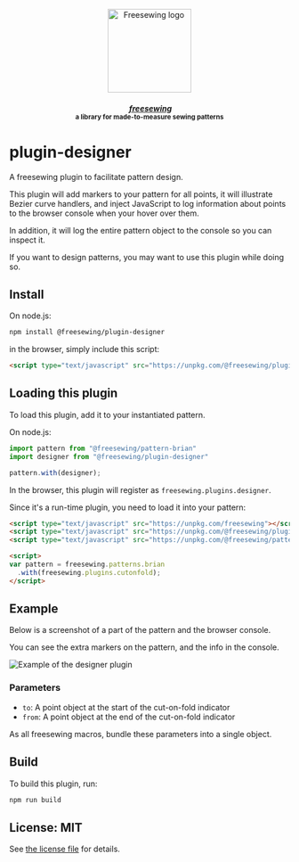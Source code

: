 <p align="center">
  <a title="Go to freesewing.org" href="https://freesewing.org/"><img src="https://freesewing.org/img/logo/black.svg" align="center" width="150px" alt="Freesewing logo"/></a>
</p>
<h4 align="center"><em>&nbsp;<a title="Go to freesewing.org" href="https://freesewing.org/">freesewing</a></em>
<br><sup>a library for made-to-measure sewing patterns</sup>
</h4>

# plugin-designer

A freesewing plugin to facilitate pattern design.

This plugin will add markers to your pattern for all points, it will illustrate
Bezier curve handlers, and inject JavaScript
to log information about points to the browser console when your hover over them.

In addition, it will log the entire pattern object to the console so you can inspect it.

If you want to design patterns, you may want to use this plugin while doing so.

## Install

On node.js:

```sh
npm install @freesewing/plugin-designer
```

in the browser, simply include this script:

```html
<script type="text/javascript" src="https://unpkg.com/@freesewing/plugin-designer"></script>
```

## Loading this plugin

To load this plugin, add it to your instantiated pattern.

On node.js:

```js
import pattern from "@freesewing/pattern-brian"
import designer from "@freesewing/plugin-designer"

pattern.with(designer);
```

In the browser, this plugin will register as `freesewing.plugins.designer`.

Since it's a run-time plugin, you need to load it into your pattern:

```html
<script type="text/javascript" src="https://unpkg.com/freesewing"></script>
<script type="text/javascript" src="https://unpkg.com/@freesewing/plugin-designer"></script>
<script type="text/javascript" src="https://unpkg.com/@freesewing/pattern-brian"></script>

<script>
var pattern = freesewing.patterns.brian
  .with(freesewing.plugins.cutonfold);
</script>
```

## Example

Below is a screenshot of a part of the pattern and the browser console.

You can see the extra markers on the pattern, and the info in the console.

![Example of the designer plugin](https://github.com/freesewing/plugin-designer/raw/master/img/example.png)

### Parameters

 - `to`: A point object at the start of the cut-on-fold indicator
 - `from`: A point object at the end of the cut-on-fold indicator
        
As all freesewing macros, bundle these parameters into a single object.

## Build

To build this plugin, run:

```sh
npm run build
```

## License: MIT

See [the license file](https://github.com/freesewing/plugin-theme/blob/master/LICENSE)
for details.
